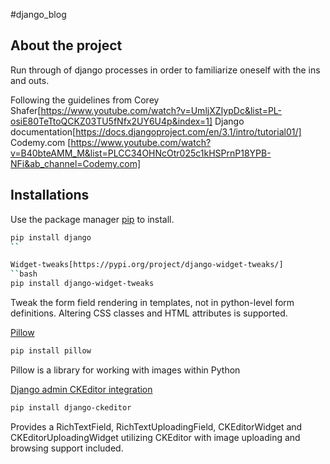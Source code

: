 #django_blog

## About the project
Run through of django processes in order to familiarize oneself with the ins and outs.

Following the guidelines from
Corey Shafer[https://www.youtube.com/watch?v=UmljXZIypDc&list=PL-osiE80TeTtoQCKZ03TU5fNfx2UY6U4p&index=1]
Django documentation[https://docs.djangoproject.com/en/3.1/intro/tutorial01/]
Codemy.com [https://www.youtube.com/watch?v=B40bteAMM_M&list=PLCC34OHNcOtr025c1kHSPrnP18YPB-NFi&ab_channel=Codemy.com]

## Installations
Use the package manager [pip](https://pip.pypa.io/en/stable/) to install.
```bash
pip install django
``

Widget-tweaks[https://pypi.org/project/django-widget-tweaks/]
``bash
pip install django-widget-tweaks
```
Tweak the form field rendering in templates, not in python-level form definitions. Altering CSS classes and HTML attributes is supported.

[Pillow](https://pillow.readthedocs.io/en/stable/installation.html)
```bash
pip install pillow
```
Pillow is a library for working with images within Python

[Django admin CKEditor integration](https://pypi.org/project/django-ckeditor/)
```bash
pip install django-ckeditor
```
Provides a RichTextField, RichTextUploadingField, CKEditorWidget and CKEditorUploadingWidget utilizing CKEditor with image uploading and browsing support included.
